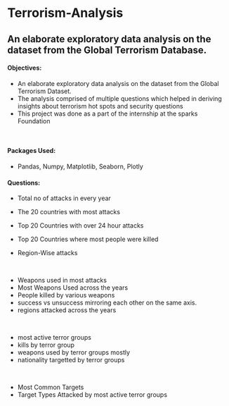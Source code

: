 # Terrorism-Analysis

## An elaborate exploratory data analysis on the dataset from the Global Terrorism Database.

#### Objectives: 
* An elaborate exploratory data analysis on the dataset from the Global Terrorism Dataset.
* The analysis comprised of multiple questions which helped in deriving insights about terrorism hot spots and security questions
* This project was done as a part of the internship at the sparks Foundation
<br/>

#### Packages Used:
* Pandas, Numpy, Matplotlib, Seaborn, Plotly

#### Questions:
* Total no of attacks in every year


* The 20 countries with most attacks
* Top 20 Countries with over 24 hour attacks
* Top 20 Countries where most people were killed
* Region-Wise attacks
<br/>

* Weapons used in most attacks
* Most Weapons Used across the years
* People killed by various weapons
* success vs unsuccess mirroring each other on the same axis.
* regions attacked across the years


<br/>

* most active terror groups
* kills by terror group
* weapons used by terror groups mostly
* nationality targetted by terror groups
<br/>

* Most Common Targets
* Target Types Attacked by most active terror groups

